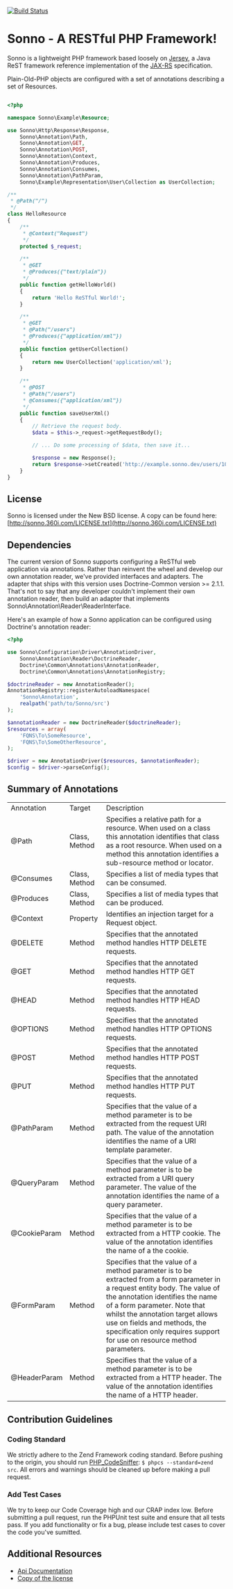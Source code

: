 [![Build Status](https://travis-ci.org/360i/sonno.png)](https://travis-ci.org/360i/sonno)

Sonno - A RESTful PHP Framework!
================================

Sonno is a lightweight PHP framework based loosely on
[Jersey](http://jersey.java.net/ "Jersey"), a Java ReST framework reference
implementation of the [JAX-RS](http://jcp.org/en/jsr/detail?id=311 "JAX-RS")
specification.

Plain-Old-PHP objects are configured with a set of annotations describing
a set of Resources.

``` php

<?php

namespace Sonno\Example\Resource;

use Sonno\Http\Response\Response,
    Sonno\Annotation\Path,
    Sonno\Annotation\GET,
    Sonno\Annotation\POST,
    Sonno\Annotation\Context,
    Sonno\Annotation\Produces,
    Sonno\Annotation\Consumes,
    Sonno\Annotation\PathParam,
    Sonno\Example\Representation\User\Collection as UserCollection;

/**
 * @Path("/")
 */
class HelloResource
{
    /**
     * @Context("Request")
     */
    protected $_request;

    /**
     * @GET
     * @Produces({"text/plain"})
     */
    public function getHelloWorld()
    {
        return 'Hello ReSTful World!';
    }

    /**
     * @GET
     * @Path("/users")
     * @Produces({"application/xml"})
     */
    public function getUserCollection()
    {
        return new UserCollection('application/xml');
    }

    /**
     * @POST
     * @Path("/users")
     * @Consumes({"application/xml"})
     */
    public function saveUserXml()
    {
        // Retrieve the request body.
        $data = $this->_request->getRequestBody();

        // ... Do some processing of $data, then save it...

        $response = new Response();
        return $response->setCreated('http://example.sonno.dev/users/10');
    }
}
```

License
-------

Sonno is licensed under the New BSD license. A copy can be
found here:
[http://sonno.360i.com/LICENSE.txt](http://sonno.360i.com/LICENSE.txt)

Dependencies
------------

The current version of Sonno supports configuring a ReSTful web application
via annotations. Rather than reinvent the wheel and develop our own annotation
reader, we've provided interfaces and adapters. The adapter that ships with
this version uses Doctrine-Common version >= 2.1.1. That's not to say that any
developer couldn't implement their own annotation reader, then build an adapter
that implements Sonno\Annotation\Reader\ReaderInterface.

Here's an example of how a Sonno application can be configured using Doctrine's
annotation reader:

``` php
<?php

use Sonno\Configuration\Driver\AnnotationDriver,
    Sonno\Annotation\Reader\DoctrineReader,
    Doctrine\Common\Annotations\AnnotationReader,
    Doctrine\Common\Annotations\AnnotationRegistry;

$doctrineReader = new AnnotationReader();
AnnotationRegistry::registerAutoloadNamespace(
    'Sonno\Annotation',
    realpath('path/to/Sonno/src')
);

$annotationReader = new DoctrineReader($doctrineReader);
$resources = array(
    'FQNS\To\SomeResource',
    'FQNS\To\SomeOtherResource',
);

$driver = new AnnotationDriver($resources, $annotationReader);
$config = $driver->parseConfig();
```

Summary of Annotations
-----------------------

<table>
    <tr>
        <td>Annotation</td>
        <td>Target</td>
        <td>Description</td>
    </tr>
    <tr>
        <td>@Path</td>
        <td>Class, Method</td>
        <td>
            Specifies a relative path for a resource. When used on a class
            this annotation identifies that class as a root resource.
            When used on a method this annotation identifies a sub-resource
            method or locator.
        </td>
    </tr>
    <tr>
        <td>@Consumes</td>
        <td>Class, Method</td>
        <td>Specifies a list of media types that can be consumed.</td>
    </tr>
    <tr>
        <td>@Produces</td>
        <td>Class, Method</td>
        <td>Specifies a list of media types that can be produced.</td>
    </tr>
    <tr>
        <td>@Context</td>
        <td>Property</td>
        <td>Identifies an injection target for a Request object.</td>
    </tr>
    <tr>
        <td>@DELETE</td>
        <td>Method</td>
        <td>
            Specifies that the annotated method handles HTTP DELETE requests.
        </td>
    </tr>
    <tr>
        <td>@GET</td>
        <td>Method</td>
        <td>
            Specifies that the annotated method handles HTTP GET requests.
        </td>
    </tr>
    <tr>
        <td>@HEAD</td>
        <td>Method</td>
        <td>
            Specifies that the annotated method handles HTTP HEAD requests.
        </td>
    </tr>
    <tr>
        <td>@OPTIONS</td>
        <td>Method</td>
        <td>
            Specifies that the annotated method handles HTTP OPTIONS requests.
        </td>
    </tr>
    <tr>
        <td>@POST</td>
        <td>Method</td>
        <td>
            Specifies that the annotated method handles HTTP POST requests.
        </td>
    </tr>
    <tr>
        <td>@PUT</td>
        <td>Method</td>
        <td>
            Specifies that the annotated method handles HTTP PUT requests.
        </td>
    </tr>
    <tr>
        <td>@PathParam</td>
        <td>Method</td>
        <td>
            Specifies that the value of a method parameter is to be extracted
            from the request URI path. The value of the annotation identifies
            the name of a URI template parameter.
        </td>
    </tr>
    <tr>
        <td>@QueryParam</td>
        <td>Method</td>
        <td>
            Specifies that the value of a method parameter is to be extracted
            from a URI query parameter. The value of the annotation identifies
            the name of a query parameter.
        </td>
    </tr>
    <tr>
        <td>@CookieParam</td>
        <td>Method</td>
        <td>
            Specifies that the value of a method parameter is to be extracted
            from a HTTP cookie. The value of the annotation identifies the
            name of a the cookie.
        </td>
    </tr>
    <tr>
        <td>@FormParam</td>
        <td>Method</td>
        <td>
            Specifies that the value of a method parameter is to be extracted
            from a form parameter in a request entity body. The value of the
            annotation identifies the name of a form parameter.
            Note that whilst the annotation target allows use on fields and
            methods, the specification only requires support for use on
            resource method parameters.
        </td>
    </tr>
    <tr>
        <td>@HeaderParam</td>
        <td>Method</td>
        <td>
            Specifies that the value of a method parameter is to be extracted
            from a HTTP header. The value of the annotation identifies the
            name of a HTTP header.
        </td>
    </tr>
</table>

Contribution Guidelines
-----------------------

### Coding Standard ###

We strictly adhere to the Zend Framework coding standard. Before pushing to the
origin, you should run
[PHP_CodeSniffer](http://pear.php.net/package/PHP_CodeSniffer "phpcs"):
`$ phpcs --standard=zend src`. All errors and warnings
should be cleaned up before making a pull request.

### Add Test Cases ###

We try to keep our Code Coverage high and our CRAP index low. Before submitting
a pull request, run the PHPUnit test suite and ensure that all tests pass.
If you add functionality or fix a bug, please include test cases to cover the
code you've sumitted.

Additional Resources
--------------------

 - [Api Documentation](http://sonno.360i.com/docs/api "Api Docs")
 - [Copy of the license](http://sonno.360i.com/LICENSE.txt "License")
